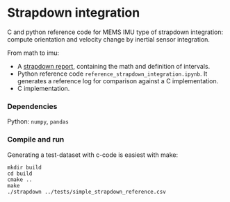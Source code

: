 # Strapdown integration
C and python reference code for MEMS IMU type of strapdown integration: compute orientation and velocity change by inertial sensor integration.

From math to imu:
- A [strapdown report](https://github.com/henkluinge/strapdown_integration/blob/main/tex/infertia_strapdown_integration.pdf), containing the math and definition of intervals.
- Python reference code `reference_strapdown_integration.ipynb`. It generates a reference log for comparison against a C implementation.
- C implementation.


### Dependencies
Python: `numpy`, `pandas`

### Compile and run
Generating a test-dataset with c-code is easiest with make:

``` 
mkdir build
cd build
cmake ..
make
./strapdown ../tests/simple_strapdown_reference.csv
```